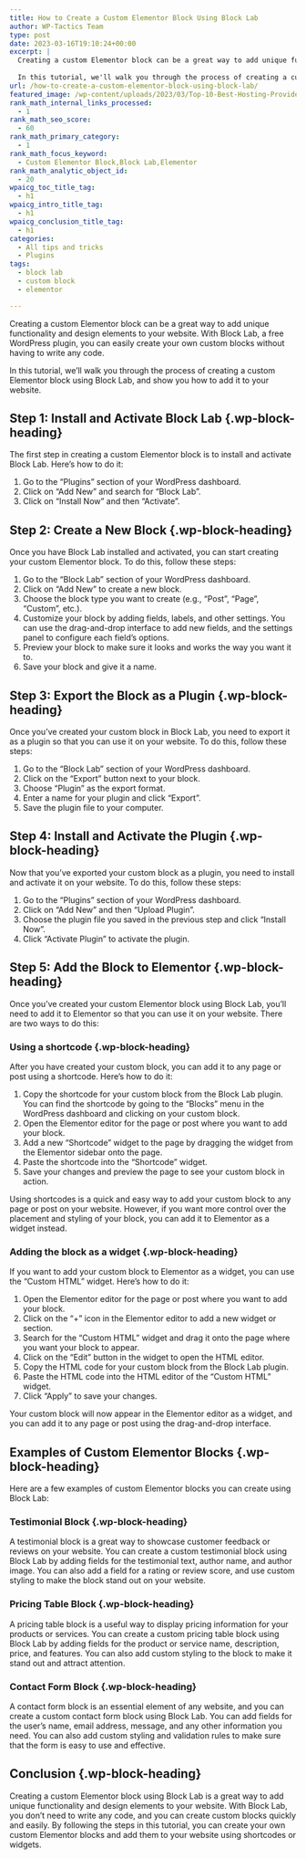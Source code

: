 ```yaml
---
title: How to Create a Custom Elementor Block Using Block Lab
author: WP-Tactics Team
type: post
date: 2023-03-16T19:10:24+00:00
excerpt: |
  Creating a custom Elementor block can be a great way to add unique functionality and design elements to your website. With Block Lab, a free WordPress plugin, you can easily create your own custom blocks without having to write any code.
  
  In this tutorial, we'll walk you through the process of creating a custom Elementor block using Block Lab, and show you how to add it to your website.
url: /how-to-create-a-custom-elementor-block-using-block-lab/
featured_image: /wp-content/uploads/2023/03/Top-10-Best-Hosting-Providers-for-WordPress-2.png
rank_math_internal_links_processed:
  - 1
rank_math_seo_score:
  - 60
rank_math_primary_category:
  - 1
rank_math_focus_keyword:
  - Custom Elementor Block,Block Lab,Elementor
rank_math_analytic_object_id:
  - 20
wpaicg_toc_title_tag:
  - h1
wpaicg_intro_title_tag:
  - h1
wpaicg_conclusion_title_tag:
  - h1
categories:
  - All tips and tricks
  - Plugins
tags:
  - block lab
  - custom block
  - elementor

---
```

Creating a custom Elementor block can be a great way to add unique functionality and design elements to your website. With Block Lab, a free WordPress plugin, you can easily create your own custom blocks without having to write any code.

In this tutorial, we&#8217;ll walk you through the process of creating a custom Elementor block using Block Lab, and show you how to add it to your website.

## Step 1: Install and Activate Block Lab {.wp-block-heading}

The first step in creating a custom Elementor block is to install and activate Block Lab. Here&#8217;s how to do it:

  1. Go to the &#8220;Plugins&#8221; section of your WordPress dashboard.
  2. Click on &#8220;Add New&#8221; and search for &#8220;Block Lab&#8221;.
  3. Click on &#8220;Install Now&#8221; and then &#8220;Activate&#8221;.

## Step 2: Create a New Block {.wp-block-heading}

Once you have Block Lab installed and activated, you can start creating your custom Elementor block. To do this, follow these steps:

  1. Go to the &#8220;Block Lab&#8221; section of your WordPress dashboard.
  2. Click on &#8220;Add New&#8221; to create a new block.
  3. Choose the block type you want to create (e.g., &#8220;Post&#8221;, &#8220;Page&#8221;, &#8220;Custom&#8221;, etc.).
  4. Customize your block by adding fields, labels, and other settings. You can use the drag-and-drop interface to add new fields, and the settings panel to configure each field&#8217;s options.
  5. Preview your block to make sure it looks and works the way you want it to.
  6. Save your block and give it a name.

## Step 3: Export the Block as a Plugin {.wp-block-heading}

Once you&#8217;ve created your custom block in Block Lab, you need to export it as a plugin so that you can use it on your website. To do this, follow these steps:

  1. Go to the &#8220;Block Lab&#8221; section of your WordPress dashboard.
  2. Click on the &#8220;Export&#8221; button next to your block.
  3. Choose &#8220;Plugin&#8221; as the export format.
  4. Enter a name for your plugin and click &#8220;Export&#8221;.
  5. Save the plugin file to your computer.

## Step 4: Install and Activate the Plugin {.wp-block-heading}

Now that you&#8217;ve exported your custom block as a plugin, you need to install and activate it on your website. To do this, follow these steps:

  1. Go to the &#8220;Plugins&#8221; section of your WordPress dashboard.
  2. Click on &#8220;Add New&#8221; and then &#8220;Upload Plugin&#8221;.
  3. Choose the plugin file you saved in the previous step and click &#8220;Install Now&#8221;.
  4. Click &#8220;Activate Plugin&#8221; to activate the plugin.

## Step 5: Add the Block to Elementor {.wp-block-heading}

Once you&#8217;ve created your custom Elementor block using Block Lab, you&#8217;ll need to add it to Elementor so that you can use it on your website. There are two ways to do this:

### Using a shortcode {.wp-block-heading}

After you have created your custom block, you can add it to any page or post using a shortcode. Here&#8217;s how to do it:

  1. Copy the shortcode for your custom block from the Block Lab plugin. You can find the shortcode by going to the &#8220;Blocks&#8221; menu in the WordPress dashboard and clicking on your custom block.
  2. Open the Elementor editor for the page or post where you want to add your block.
  3. Add a new &#8220;Shortcode&#8221; widget to the page by dragging the widget from the Elementor sidebar onto the page.
  4. Paste the shortcode into the &#8220;Shortcode&#8221; widget.
  5. Save your changes and preview the page to see your custom block in action.

Using shortcodes is a quick and easy way to add your custom block to any page or post on your website. However, if you want more control over the placement and styling of your block, you can add it to Elementor as a widget instead.  
  


### Adding the block as a widget {.wp-block-heading}

If you want to add your custom block to Elementor as a widget, you can use the &#8220;Custom HTML&#8221; widget. Here&#8217;s how to do it:

  1. Open the Elementor editor for the page or post where you want to add your block.
  2. Click on the &#8220;+&#8221; icon in the Elementor editor to add a new widget or section.
  3. Search for the &#8220;Custom HTML&#8221; widget and drag it onto the page where you want your block to appear.
  4. Click on the &#8220;Edit&#8221; button in the widget to open the HTML editor.
  5. Copy the HTML code for your custom block from the Block Lab plugin.
  6. Paste the HTML code into the HTML editor of the &#8220;Custom HTML&#8221; widget.
  7. Click &#8220;Apply&#8221; to save your changes.

Your custom block will now appear in the Elementor editor as a widget, and you can add it to any page or post using the drag-and-drop interface.

## Examples of Custom Elementor Blocks {.wp-block-heading}

Here are a few examples of custom Elementor blocks you can create using Block Lab:

### Testimonial Block {.wp-block-heading}

A testimonial block is a great way to showcase customer feedback or reviews on your website. You can create a custom testimonial block using Block Lab by adding fields for the testimonial text, author name, and author image. You can also add a field for a rating or review score, and use custom styling to make the block stand out on your website.

### Pricing Table Block {.wp-block-heading}

A pricing table block is a useful way to display pricing information for your products or services. You can create a custom pricing table block using Block Lab by adding fields for the product or service name, description, price, and features. You can also add custom styling to the block to make it stand out and attract attention.

### Contact Form Block {.wp-block-heading}

A contact form block is an essential element of any website, and you can create a custom contact form block using Block Lab. You can add fields for the user&#8217;s name, email address, message, and any other information you need. You can also add custom styling and validation rules to make sure that the form is easy to use and effective.

## Conclusion {.wp-block-heading}

Creating a custom Elementor block using Block Lab is a great way to add unique functionality and design elements to your website. With Block Lab, you don&#8217;t need to write any code, and you can create custom blocks quickly and easily. By following the steps in this tutorial, you can create your own custom Elementor blocks and add them to your website using shortcodes or widgets.